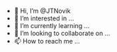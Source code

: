 - 👋 Hi, I’m @JTNovik
- 👀 I’m interested in ...
- 🌱 I’m currently learning ...
- 💞️ I’m looking to collaborate on ...
- 📫 How to reach me ...

<!---
JTNovik/JTNovik is a ✨ special ✨ repository because its `README.md` (this file) appears on your GitHub profile.
You can click the Preview link to take a look at your changes.
--->
